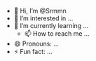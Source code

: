 - 👋 Hi, I’m @Srmmn
- 👀 I’m interested in ...
- 🌱 I’m currently learning ...
  - 📫 How to reach me ...
- 😄 Pronouns: ...
- ⚡ Fun fact: ...

<!---
Srmmn/Srmmn is a ✨ special ✨ repository because its `README.md` (this file) appears on your GitHub profile.
You can click the Preview link to take a look at your changes.
--->
